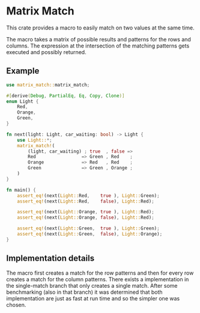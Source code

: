 # Matrix Match
This crate provides a macro to easily match on two values at the same time.

The macro takes a matrix of possible results and patterns for the rows and
columns. The expression at the intersection of the matching patterns gets executed and possibly returned.

## Example

```rust
use matrix_match::matrix_match;

#[derive(Debug, PartialEq, Eq, Copy, Clone)]
enum Light {
    Red,
    Orange,
    Green,
}

fn next(light: Light, car_waiting: bool) -> Light {
    use Light::*;
    matrix_match!(
        (light, car_waiting) ; true  , false =>
        Red                 => Green , Red    ;
        Orange              => Red   , Red    ;
        Green               => Green , Orange ;
    )
}

fn main() {
    assert_eq!(next(Light::Red,    true ), Light::Green);
    assert_eq!(next(Light::Red,    false), Light::Red);

    assert_eq!(next(Light::Orange, true ), Light::Red);
    assert_eq!(next(Light::Orange, false), Light::Red);

    assert_eq!(next(Light::Green,  true ), Light::Green);
    assert_eq!(next(Light::Green,  false), Light::Orange);
}
```

## Implementation details
The macro first creates a match for the row patterns and then for every row creates a match for the column patterns. There exists a implementation in the single-match branch that only creates a single match. After some benchmarking (also in that branch) it was determined that both implementation are just as fast at run time and so the simpler one was chosen.

